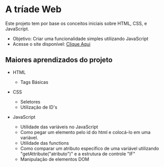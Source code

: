 # A tríade Web
Este projeto tem por base os conceitos iniciais sobre HTML, CSS, e JavaScript.
- Objetivo: Criar uma funcionalidade simples utilizando JavaScript
- Acesse o site disponível: [Clique Aqui](https://rhanoi.github.io/Projeto_001-Conhecendo-a-Triade-WEB/)

## Maiores aprendizados do projeto
- HTML
    - Tags Básicas

- CSS
    - Seletores
    - Utilização de ID's

- JavaScript
    - Utilidade das variáveis no JavaScript
    - Como pegar um elemento pelo id do html e colocá-lo em uma variável.
    - Utilidade das functions
    - Como comparar um atributo específico de uma variável utilizando "getAttribute("atributo")" e a estrutura de controle "IF"
    - Manipulação de elementos DOM
